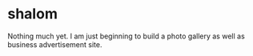 # shalom
Nothing much yet. I am just beginning to build a  photo gallery as well as business advertisement site.
